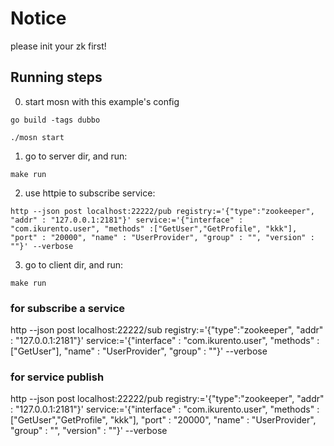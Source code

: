 # Notice

please init your zk first!

## Running steps

0. start mosn with this example's config

```shell
go build -tags dubbo
```

```shell
./mosn start
```

1. go to server dir, and run:

```shell
make run
```

2. use httpie to subscribe service:

```shell
http --json post localhost:22222/pub registry:='{"type":"zookeeper", "addr" : "127.0.0.1:2181"}' service:='{"interface" : "com.ikurento.user", "methods" :["GetUser","GetProfile", "kkk"], "port" : "20000", "name" : "UserProvider", "group" : "", "version" : ""}' --verbose
```

3. go to client dir, and run:

```shell
make run
```


### for subscribe a service

http --json post localhost:22222/sub registry:='{"type":"zookeeper", "addr" : "127.0.0.1:2181"}' service:='{"interface" : "com.ikurento.user", "methods" :["GetUser"], "name" : "UserProvider", "group" : ""}' --verbose

### for service publish

http --json post localhost:22222/pub registry:='{"type":"zookeeper", "addr" : "127.0.0.1:2181"}' service:='{"interface" : "com.ikurento.user", "methods" :["GetUser","GetProfile", "kkk"], "port" : "20000", "name" : "UserProvider", "group" : "", "version" : ""}' --verbose

